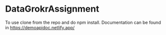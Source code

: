 # DataGrokrAssignment

To use clone from the repo and do npm install.
Documentation can be found in https://demoapidoc.netlify.app/
